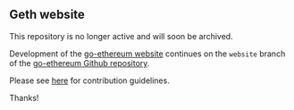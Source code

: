 ## Geth website

This repository is no longer active and will soon be archived. 

Development of the [go-ethereum website](geth.ethereum.org) continues on the `website` branch of the [go-ethereum Github repository](https://github.com/ethereum/go-ethereum/tree/website).

Please see [here](https://github.com/ethereum/go-ethereum/tree/website#welcome-to-the-go-ethereum-website) for contribution guidelines.

Thanks!
